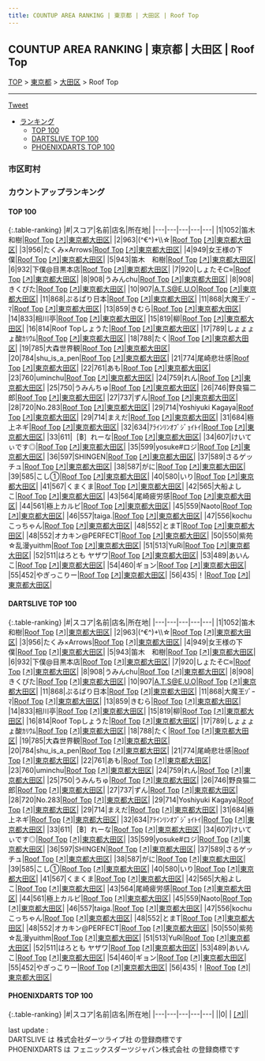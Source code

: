 ```yaml
---
title: COUNTUP AREA RANKING | 東京都 | 大田区 | Roof Top
---
```

## COUNTUP AREA RANKING | 東京都 | 大田区 | Roof Top

[TOP](/darts/rank/) > [東京都](/darts/rank/東京都/) > [大田区](/darts/rank/東京都/大田区/) > Roof Top

___

<a href="https://twitter.com/share?ref_src=twsrc%5Etfw" data-text="COUNTUP AREA RANKING | 東京都大田区Roof Top" class="twitter-share-button" data-hashtags="DARTSLIVE,PHOENIXDARTS,darts,ダーツ" data-show-count="false">Tweet</a>

* [ランキング](#カウントアップランキング)
    * [TOP 100](#top-100)
    * [DARTSLIVE TOP 100](#dartslive-top-100)
    * [PHOENIXDARTS TOP 100](#phoenixdarts-top-100)

### 市区町村

<ul>

</ul>

### カウントアップランキング

#### TOP 100



{:.table-ranking}
|#|スコア|名前|店名|所在地|
|---|---|---|---|---|
|1|1052|<span class="rank-name-dl">笛木 和樹</span>|<a href="/darts/rank/shops/cce45a2c419b55e958d385ea46352d8f.html">Roof Top</a> <a href="https://search.dartslive.com/jp/shop/cce45a2c419b55e958d385ea46352d8f">[↗]</a>|<a href="/darts/rank/東京都/大田区">東京都大田区</a>|
|2|963|<span class="rank-name-dl">(^€^)+\\\☆</span>|<a href="/darts/rank/shops/cce45a2c419b55e958d385ea46352d8f.html">Roof Top</a> <a href="https://search.dartslive.com/jp/shop/cce45a2c419b55e958d385ea46352d8f">[↗]</a>|<a href="/darts/rank/東京都/大田区">東京都大田区</a>|
|3|956|<span class="rank-name-dl">たくみ×Arrows</span>|<a href="/darts/rank/shops/cce45a2c419b55e958d385ea46352d8f.html">Roof Top</a> <a href="https://search.dartslive.com/jp/shop/cce45a2c419b55e958d385ea46352d8f">[↗]</a>|<a href="/darts/rank/東京都/大田区">東京都大田区</a>|
|4|949|<span class="rank-name-dl">女王様の下僕</span>|<a href="/darts/rank/shops/cce45a2c419b55e958d385ea46352d8f.html">Roof Top</a> <a href="https://search.dartslive.com/jp/shop/cce45a2c419b55e958d385ea46352d8f">[↗]</a>|<a href="/darts/rank/東京都/大田区">東京都大田区</a>|
|5|943|<span class="rank-name-dl">笛木　和樹</span>|<a href="/darts/rank/shops/cce45a2c419b55e958d385ea46352d8f.html">Roof Top</a> <a href="https://search.dartslive.com/jp/shop/cce45a2c419b55e958d385ea46352d8f">[↗]</a>|<a href="/darts/rank/東京都/大田区">東京都大田区</a>|
|6|932|<span class="rank-name-dl">下僕@目黒本店</span>|<a href="/darts/rank/shops/cce45a2c419b55e958d385ea46352d8f.html">Roof Top</a> <a href="https://search.dartslive.com/jp/shop/cce45a2c419b55e958d385ea46352d8f">[↗]</a>|<a href="/darts/rank/東京都/大田区">東京都大田区</a>|
|7|920|<span class="rank-name-dl">しょたそᙅ⩬</span>|<a href="/darts/rank/shops/cce45a2c419b55e958d385ea46352d8f.html">Roof Top</a> <a href="https://search.dartslive.com/jp/shop/cce45a2c419b55e958d385ea46352d8f">[↗]</a>|<a href="/darts/rank/東京都/大田区">東京都大田区</a>|
|8|908|<span class="rank-name-dl">うみんchu</span>|<a href="/darts/rank/shops/cce45a2c419b55e958d385ea46352d8f.html">Roof Top</a> <a href="https://search.dartslive.com/jp/shop/cce45a2c419b55e958d385ea46352d8f">[↗]</a>|<a href="/darts/rank/東京都/大田区">東京都大田区</a>|
|8|908|<span class="rank-name-dl">きくぴた</span>|<a href="/darts/rank/shops/cce45a2c419b55e958d385ea46352d8f.html">Roof Top</a> <a href="https://search.dartslive.com/jp/shop/cce45a2c419b55e958d385ea46352d8f">[↗]</a>|<a href="/darts/rank/東京都/大田区">東京都大田区</a>|
|10|907|<span class="rank-name-dl">A.T.S@E.U.O</span>|<a href="/darts/rank/shops/cce45a2c419b55e958d385ea46352d8f.html">Roof Top</a> <a href="https://search.dartslive.com/jp/shop/cce45a2c419b55e958d385ea46352d8f">[↗]</a>|<a href="/darts/rank/東京都/大田区">東京都大田区</a>|
|11|868|<span class="rank-name-dl">ぷるぱり日本</span>|<a href="/darts/rank/shops/cce45a2c419b55e958d385ea46352d8f.html">Roof Top</a> <a href="https://search.dartslive.com/jp/shop/cce45a2c419b55e958d385ea46352d8f">[↗]</a>|<a href="/darts/rank/東京都/大田区">東京都大田区</a>|
|11|868|<span class="rank-name-dl">大魔王ｿﾞｰﾏ</span>|<a href="/darts/rank/shops/cce45a2c419b55e958d385ea46352d8f.html">Roof Top</a> <a href="https://search.dartslive.com/jp/shop/cce45a2c419b55e958d385ea46352d8f">[↗]</a>|<a href="/darts/rank/東京都/大田区">東京都大田区</a>|
|13|859|<span class="rank-name-dl">きむら</span>|<a href="/darts/rank/shops/cce45a2c419b55e958d385ea46352d8f.html">Roof Top</a> <a href="https://search.dartslive.com/jp/shop/cce45a2c419b55e958d385ea46352d8f">[↗]</a>|<a href="/darts/rank/東京都/大田区">東京都大田区</a>|
|14|833|<span class="rank-name-dl">相川亭</span>|<a href="/darts/rank/shops/cce45a2c419b55e958d385ea46352d8f.html">Roof Top</a> <a href="https://search.dartslive.com/jp/shop/cce45a2c419b55e958d385ea46352d8f">[↗]</a>|<a href="/darts/rank/東京都/大田区">東京都大田区</a>|
|15|819|<span class="rank-name-dl">柳</span>|<a href="/darts/rank/shops/cce45a2c419b55e958d385ea46352d8f.html">Roof Top</a> <a href="https://search.dartslive.com/jp/shop/cce45a2c419b55e958d385ea46352d8f">[↗]</a>|<a href="/darts/rank/東京都/大田区">東京都大田区</a>|
|16|814|<span class="rank-name-dl">Roof Topしょうた</span>|<a href="/darts/rank/shops/cce45a2c419b55e958d385ea46352d8f.html">Roof Top</a> <a href="https://search.dartslive.com/jp/shop/cce45a2c419b55e958d385ea46352d8f">[↗]</a>|<a href="/darts/rank/東京都/大田区">東京都大田区</a>|
|17|789|<span class="rank-name-dl">しょょょょ酸ｶﾘｳﾑ</span>|<a href="/darts/rank/shops/cce45a2c419b55e958d385ea46352d8f.html">Roof Top</a> <a href="https://search.dartslive.com/jp/shop/cce45a2c419b55e958d385ea46352d8f">[↗]</a>|<a href="/darts/rank/東京都/大田区">東京都大田区</a>|
|18|788|<span class="rank-name-dl">たく</span>|<a href="/darts/rank/shops/cce45a2c419b55e958d385ea46352d8f.html">Roof Top</a> <a href="https://search.dartslive.com/jp/shop/cce45a2c419b55e958d385ea46352d8f">[↗]</a>|<a href="/darts/rank/東京都/大田区">東京都大田区</a>|
|19|785|<span class="rank-name-dl">大森世界観</span>|<a href="/darts/rank/shops/cce45a2c419b55e958d385ea46352d8f.html">Roof Top</a> <a href="https://search.dartslive.com/jp/shop/cce45a2c419b55e958d385ea46352d8f">[↗]</a>|<a href="/darts/rank/東京都/大田区">東京都大田区</a>|
|20|784|<span class="rank-name-dl">shu_is_a_pen</span>|<a href="/darts/rank/shops/cce45a2c419b55e958d385ea46352d8f.html">Roof Top</a> <a href="https://search.dartslive.com/jp/shop/cce45a2c419b55e958d385ea46352d8f">[↗]</a>|<a href="/darts/rank/東京都/大田区">東京都大田区</a>|
|21|774|<span class="rank-name-dl">尾崎悲壮感</span>|<a href="/darts/rank/shops/cce45a2c419b55e958d385ea46352d8f.html">Roof Top</a> <a href="https://search.dartslive.com/jp/shop/cce45a2c419b55e958d385ea46352d8f">[↗]</a>|<a href="/darts/rank/東京都/大田区">東京都大田区</a>|
|22|761|<span class="rank-name-dl">あも</span>|<a href="/darts/rank/shops/cce45a2c419b55e958d385ea46352d8f.html">Roof Top</a> <a href="https://search.dartslive.com/jp/shop/cce45a2c419b55e958d385ea46352d8f">[↗]</a>|<a href="/darts/rank/東京都/大田区">東京都大田区</a>|
|23|760|<span class="rank-name-dl">uminchu</span>|<a href="/darts/rank/shops/cce45a2c419b55e958d385ea46352d8f.html">Roof Top</a> <a href="https://search.dartslive.com/jp/shop/cce45a2c419b55e958d385ea46352d8f">[↗]</a>|<a href="/darts/rank/東京都/大田区">東京都大田区</a>|
|24|759|<span class="rank-name-dl">れん</span>|<a href="/darts/rank/shops/cce45a2c419b55e958d385ea46352d8f.html">Roof Top</a> <a href="https://search.dartslive.com/jp/shop/cce45a2c419b55e958d385ea46352d8f">[↗]</a>|<a href="/darts/rank/東京都/大田区">東京都大田区</a>|
|25|750|<span class="rank-name-dl">うみんちゅ</span>|<a href="/darts/rank/shops/cce45a2c419b55e958d385ea46352d8f.html">Roof Top</a> <a href="https://search.dartslive.com/jp/shop/cce45a2c419b55e958d385ea46352d8f">[↗]</a>|<a href="/darts/rank/東京都/大田区">東京都大田区</a>|
|26|746|<span class="rank-name-dl">野良猫二郎</span>|<a href="/darts/rank/shops/cce45a2c419b55e958d385ea46352d8f.html">Roof Top</a> <a href="https://search.dartslive.com/jp/shop/cce45a2c419b55e958d385ea46352d8f">[↗]</a>|<a href="/darts/rank/東京都/大田区">東京都大田区</a>|
|27|737|<span class="rank-name-dl">ずん</span>|<a href="/darts/rank/shops/cce45a2c419b55e958d385ea46352d8f.html">Roof Top</a> <a href="https://search.dartslive.com/jp/shop/cce45a2c419b55e958d385ea46352d8f">[↗]</a>|<a href="/darts/rank/東京都/大田区">東京都大田区</a>|
|28|720|<span class="rank-name-dl">No.283</span>|<a href="/darts/rank/shops/cce45a2c419b55e958d385ea46352d8f.html">Roof Top</a> <a href="https://search.dartslive.com/jp/shop/cce45a2c419b55e958d385ea46352d8f">[↗]</a>|<a href="/darts/rank/東京都/大田区">東京都大田区</a>|
|29|714|<span class="rank-name-dl">Yoshiyuki Kagaya</span>|<a href="/darts/rank/shops/cce45a2c419b55e958d385ea46352d8f.html">Roof Top</a> <a href="https://search.dartslive.com/jp/shop/cce45a2c419b55e958d385ea46352d8f">[↗]</a>|<a href="/darts/rank/東京都/大田区">東京都大田区</a>|
|29|714|<span class="rank-name-dl">まえだ</span>|<a href="/darts/rank/shops/cce45a2c419b55e958d385ea46352d8f.html">Roof Top</a> <a href="https://search.dartslive.com/jp/shop/cce45a2c419b55e958d385ea46352d8f">[↗]</a>|<a href="/darts/rank/東京都/大田区">東京都大田区</a>|
|31|684|<span class="rank-name-dl">極上ネギ</span>|<a href="/darts/rank/shops/cce45a2c419b55e958d385ea46352d8f.html">Roof Top</a> <a href="https://search.dartslive.com/jp/shop/cce45a2c419b55e958d385ea46352d8f">[↗]</a>|<a href="/darts/rank/東京都/大田区">東京都大田区</a>|
|32|634|<span class="rank-name-dl">ｱﾗｲﾝﾘﾝｵﾌﾞｼﾞｮｲﾄｲ</span>|<a href="/darts/rank/shops/cce45a2c419b55e958d385ea46352d8f.html">Roof Top</a> <a href="https://search.dartslive.com/jp/shop/cce45a2c419b55e958d385ea46352d8f">[↗]</a>|<a href="/darts/rank/東京都/大田区">東京都大田区</a>|
|33|611|<span class="rank-name-dl">［฿］れーな</span>|<a href="/darts/rank/shops/cce45a2c419b55e958d385ea46352d8f.html">Roof Top</a> <a href="https://search.dartslive.com/jp/shop/cce45a2c419b55e958d385ea46352d8f">[↗]</a>|<a href="/darts/rank/東京都/大田区">東京都大田区</a>|
|34|607|<span class="rank-name-dl">けいてぃです◎</span>|<a href="/darts/rank/shops/cce45a2c419b55e958d385ea46352d8f.html">Roof Top</a> <a href="https://search.dartslive.com/jp/shop/cce45a2c419b55e958d385ea46352d8f">[↗]</a>|<a href="/darts/rank/東京都/大田区">東京都大田区</a>|
|35|599|<span class="rank-name-dl">yosuke#ロジ</span>|<a href="/darts/rank/shops/cce45a2c419b55e958d385ea46352d8f.html">Roof Top</a> <a href="https://search.dartslive.com/jp/shop/cce45a2c419b55e958d385ea46352d8f">[↗]</a>|<a href="/darts/rank/東京都/大田区">東京都大田区</a>|
|36|597|<span class="rank-name-dl">SHINGEN</span>|<a href="/darts/rank/shops/cce45a2c419b55e958d385ea46352d8f.html">Roof Top</a> <a href="https://search.dartslive.com/jp/shop/cce45a2c419b55e958d385ea46352d8f">[↗]</a>|<a href="/darts/rank/東京都/大田区">東京都大田区</a>|
|37|589|<span class="rank-name-dl">さるゲッチュ</span>|<a href="/darts/rank/shops/cce45a2c419b55e958d385ea46352d8f.html">Roof Top</a> <a href="https://search.dartslive.com/jp/shop/cce45a2c419b55e958d385ea46352d8f">[↗]</a>|<a href="/darts/rank/東京都/大田区">東京都大田区</a>|
|38|587|<span class="rank-name-dl">がに</span>|<a href="/darts/rank/shops/cce45a2c419b55e958d385ea46352d8f.html">Roof Top</a> <a href="https://search.dartslive.com/jp/shop/cce45a2c419b55e958d385ea46352d8f">[↗]</a>|<a href="/darts/rank/東京都/大田区">東京都大田区</a>|
|39|585|<span class="rank-name-dl">こし①</span>|<a href="/darts/rank/shops/cce45a2c419b55e958d385ea46352d8f.html">Roof Top</a> <a href="https://search.dartslive.com/jp/shop/cce45a2c419b55e958d385ea46352d8f">[↗]</a>|<a href="/darts/rank/東京都/大田区">東京都大田区</a>|
|40|580|<span class="rank-name-dl">いり</span>|<a href="/darts/rank/shops/cce45a2c419b55e958d385ea46352d8f.html">Roof Top</a> <a href="https://search.dartslive.com/jp/shop/cce45a2c419b55e958d385ea46352d8f">[↗]</a>|<a href="/darts/rank/東京都/大田区">東京都大田区</a>|
|41|567|<span class="rank-name-dl">くまくま</span>|<a href="/darts/rank/shops/cce45a2c419b55e958d385ea46352d8f.html">Roof Top</a> <a href="https://search.dartslive.com/jp/shop/cce45a2c419b55e958d385ea46352d8f">[↗]</a>|<a href="/darts/rank/東京都/大田区">東京都大田区</a>|
|42|565|<span class="rank-name-dl">大船よしこ</span>|<a href="/darts/rank/shops/cce45a2c419b55e958d385ea46352d8f.html">Roof Top</a> <a href="https://search.dartslive.com/jp/shop/cce45a2c419b55e958d385ea46352d8f">[↗]</a>|<a href="/darts/rank/東京都/大田区">東京都大田区</a>|
|43|564|<span class="rank-name-dl">尾崎疲労感</span>|<a href="/darts/rank/shops/cce45a2c419b55e958d385ea46352d8f.html">Roof Top</a> <a href="https://search.dartslive.com/jp/shop/cce45a2c419b55e958d385ea46352d8f">[↗]</a>|<a href="/darts/rank/東京都/大田区">東京都大田区</a>|
|44|561|<span class="rank-name-dl">極上カルビ</span>|<a href="/darts/rank/shops/cce45a2c419b55e958d385ea46352d8f.html">Roof Top</a> <a href="https://search.dartslive.com/jp/shop/cce45a2c419b55e958d385ea46352d8f">[↗]</a>|<a href="/darts/rank/東京都/大田区">東京都大田区</a>|
|45|559|<span class="rank-name-dl">Naoto</span>|<a href="/darts/rank/shops/cce45a2c419b55e958d385ea46352d8f.html">Roof Top</a> <a href="https://search.dartslive.com/jp/shop/cce45a2c419b55e958d385ea46352d8f">[↗]</a>|<a href="/darts/rank/東京都/大田区">東京都大田区</a>|
|46|557|<span class="rank-name-dl">taiga.</span>|<a href="/darts/rank/shops/cce45a2c419b55e958d385ea46352d8f.html">Roof Top</a> <a href="https://search.dartslive.com/jp/shop/cce45a2c419b55e958d385ea46352d8f">[↗]</a>|<a href="/darts/rank/東京都/大田区">東京都大田区</a>|
|47|556|<span class="rank-name-dl">kochuこっちゃん</span>|<a href="/darts/rank/shops/cce45a2c419b55e958d385ea46352d8f.html">Roof Top</a> <a href="https://search.dartslive.com/jp/shop/cce45a2c419b55e958d385ea46352d8f">[↗]</a>|<a href="/darts/rank/東京都/大田区">東京都大田区</a>|
|48|552|<span class="rank-name-dl">とまT</span>|<a href="/darts/rank/shops/cce45a2c419b55e958d385ea46352d8f.html">Roof Top</a> <a href="https://search.dartslive.com/jp/shop/cce45a2c419b55e958d385ea46352d8f">[↗]</a>|<a href="/darts/rank/東京都/大田区">東京都大田区</a>|
|48|552|<span class="rank-name-dl">オカキン@PERFECT</span>|<a href="/darts/rank/shops/cce45a2c419b55e958d385ea46352d8f.html">Roof Top</a> <a href="https://search.dartslive.com/jp/shop/cce45a2c419b55e958d385ea46352d8f">[↗]</a>|<a href="/darts/rank/東京都/大田区">東京都大田区</a>|
|50|550|<span class="rank-name-dl">紫苑☆乱漫yuithm</span>|<a href="/darts/rank/shops/cce45a2c419b55e958d385ea46352d8f.html">Roof Top</a> <a href="https://search.dartslive.com/jp/shop/cce45a2c419b55e958d385ea46352d8f">[↗]</a>|<a href="/darts/rank/東京都/大田区">東京都大田区</a>|
|51|513|<span class="rank-name-dl">YuRi</span>|<a href="/darts/rank/shops/cce45a2c419b55e958d385ea46352d8f.html">Roof Top</a> <a href="https://search.dartslive.com/jp/shop/cce45a2c419b55e958d385ea46352d8f">[↗]</a>|<a href="/darts/rank/東京都/大田区">東京都大田区</a>|
|52|511|<span class="rank-name-dl">はろとも ヤザワ</span>|<a href="/darts/rank/shops/cce45a2c419b55e958d385ea46352d8f.html">Roof Top</a> <a href="https://search.dartslive.com/jp/shop/cce45a2c419b55e958d385ea46352d8f">[↗]</a>|<a href="/darts/rank/東京都/大田区">東京都大田区</a>|
|53|489|<span class="rank-name-dl">あいんこ</span>|<a href="/darts/rank/shops/cce45a2c419b55e958d385ea46352d8f.html">Roof Top</a> <a href="https://search.dartslive.com/jp/shop/cce45a2c419b55e958d385ea46352d8f">[↗]</a>|<a href="/darts/rank/東京都/大田区">東京都大田区</a>|
|54|460|<span class="rank-name-dl">ギョン</span>|<a href="/darts/rank/shops/cce45a2c419b55e958d385ea46352d8f.html">Roof Top</a> <a href="https://search.dartslive.com/jp/shop/cce45a2c419b55e958d385ea46352d8f">[↗]</a>|<a href="/darts/rank/東京都/大田区">東京都大田区</a>|
|55|452|<span class="rank-name-dl">やぎっこりー</span>|<a href="/darts/rank/shops/cce45a2c419b55e958d385ea46352d8f.html">Roof Top</a> <a href="https://search.dartslive.com/jp/shop/cce45a2c419b55e958d385ea46352d8f">[↗]</a>|<a href="/darts/rank/東京都/大田区">東京都大田区</a>|
|56|435|<span class="rank-name-dl">！</span>|<a href="/darts/rank/shops/cce45a2c419b55e958d385ea46352d8f.html">Roof Top</a> <a href="https://search.dartslive.com/jp/shop/cce45a2c419b55e958d385ea46352d8f">[↗]</a>|<a href="/darts/rank/東京都/大田区">東京都大田区</a>|


#### DARTSLIVE TOP 100



{:.table-ranking}
|#|スコア|名前|店名|所在地|
|---|---|---|---|---|
|1|1052|<span class="rank-name-dl">笛木 和樹</span>|<a href="/darts/rank/shops/cce45a2c419b55e958d385ea46352d8f.html">Roof Top</a> <a href="https://search.dartslive.com/jp/shop/cce45a2c419b55e958d385ea46352d8f">[↗]</a>|<a href="/darts/rank/東京都/大田区">東京都大田区</a>|
|2|963|<span class="rank-name-dl">(^€^)+\\\☆</span>|<a href="/darts/rank/shops/cce45a2c419b55e958d385ea46352d8f.html">Roof Top</a> <a href="https://search.dartslive.com/jp/shop/cce45a2c419b55e958d385ea46352d8f">[↗]</a>|<a href="/darts/rank/東京都/大田区">東京都大田区</a>|
|3|956|<span class="rank-name-dl">たくみ×Arrows</span>|<a href="/darts/rank/shops/cce45a2c419b55e958d385ea46352d8f.html">Roof Top</a> <a href="https://search.dartslive.com/jp/shop/cce45a2c419b55e958d385ea46352d8f">[↗]</a>|<a href="/darts/rank/東京都/大田区">東京都大田区</a>|
|4|949|<span class="rank-name-dl">女王様の下僕</span>|<a href="/darts/rank/shops/cce45a2c419b55e958d385ea46352d8f.html">Roof Top</a> <a href="https://search.dartslive.com/jp/shop/cce45a2c419b55e958d385ea46352d8f">[↗]</a>|<a href="/darts/rank/東京都/大田区">東京都大田区</a>|
|5|943|<span class="rank-name-dl">笛木　和樹</span>|<a href="/darts/rank/shops/cce45a2c419b55e958d385ea46352d8f.html">Roof Top</a> <a href="https://search.dartslive.com/jp/shop/cce45a2c419b55e958d385ea46352d8f">[↗]</a>|<a href="/darts/rank/東京都/大田区">東京都大田区</a>|
|6|932|<span class="rank-name-dl">下僕@目黒本店</span>|<a href="/darts/rank/shops/cce45a2c419b55e958d385ea46352d8f.html">Roof Top</a> <a href="https://search.dartslive.com/jp/shop/cce45a2c419b55e958d385ea46352d8f">[↗]</a>|<a href="/darts/rank/東京都/大田区">東京都大田区</a>|
|7|920|<span class="rank-name-dl">しょたそᙅ⩬</span>|<a href="/darts/rank/shops/cce45a2c419b55e958d385ea46352d8f.html">Roof Top</a> <a href="https://search.dartslive.com/jp/shop/cce45a2c419b55e958d385ea46352d8f">[↗]</a>|<a href="/darts/rank/東京都/大田区">東京都大田区</a>|
|8|908|<span class="rank-name-dl">うみんchu</span>|<a href="/darts/rank/shops/cce45a2c419b55e958d385ea46352d8f.html">Roof Top</a> <a href="https://search.dartslive.com/jp/shop/cce45a2c419b55e958d385ea46352d8f">[↗]</a>|<a href="/darts/rank/東京都/大田区">東京都大田区</a>|
|8|908|<span class="rank-name-dl">きくぴた</span>|<a href="/darts/rank/shops/cce45a2c419b55e958d385ea46352d8f.html">Roof Top</a> <a href="https://search.dartslive.com/jp/shop/cce45a2c419b55e958d385ea46352d8f">[↗]</a>|<a href="/darts/rank/東京都/大田区">東京都大田区</a>|
|10|907|<span class="rank-name-dl">A.T.S@E.U.O</span>|<a href="/darts/rank/shops/cce45a2c419b55e958d385ea46352d8f.html">Roof Top</a> <a href="https://search.dartslive.com/jp/shop/cce45a2c419b55e958d385ea46352d8f">[↗]</a>|<a href="/darts/rank/東京都/大田区">東京都大田区</a>|
|11|868|<span class="rank-name-dl">ぷるぱり日本</span>|<a href="/darts/rank/shops/cce45a2c419b55e958d385ea46352d8f.html">Roof Top</a> <a href="https://search.dartslive.com/jp/shop/cce45a2c419b55e958d385ea46352d8f">[↗]</a>|<a href="/darts/rank/東京都/大田区">東京都大田区</a>|
|11|868|<span class="rank-name-dl">大魔王ｿﾞｰﾏ</span>|<a href="/darts/rank/shops/cce45a2c419b55e958d385ea46352d8f.html">Roof Top</a> <a href="https://search.dartslive.com/jp/shop/cce45a2c419b55e958d385ea46352d8f">[↗]</a>|<a href="/darts/rank/東京都/大田区">東京都大田区</a>|
|13|859|<span class="rank-name-dl">きむら</span>|<a href="/darts/rank/shops/cce45a2c419b55e958d385ea46352d8f.html">Roof Top</a> <a href="https://search.dartslive.com/jp/shop/cce45a2c419b55e958d385ea46352d8f">[↗]</a>|<a href="/darts/rank/東京都/大田区">東京都大田区</a>|
|14|833|<span class="rank-name-dl">相川亭</span>|<a href="/darts/rank/shops/cce45a2c419b55e958d385ea46352d8f.html">Roof Top</a> <a href="https://search.dartslive.com/jp/shop/cce45a2c419b55e958d385ea46352d8f">[↗]</a>|<a href="/darts/rank/東京都/大田区">東京都大田区</a>|
|15|819|<span class="rank-name-dl">柳</span>|<a href="/darts/rank/shops/cce45a2c419b55e958d385ea46352d8f.html">Roof Top</a> <a href="https://search.dartslive.com/jp/shop/cce45a2c419b55e958d385ea46352d8f">[↗]</a>|<a href="/darts/rank/東京都/大田区">東京都大田区</a>|
|16|814|<span class="rank-name-dl">Roof Topしょうた</span>|<a href="/darts/rank/shops/cce45a2c419b55e958d385ea46352d8f.html">Roof Top</a> <a href="https://search.dartslive.com/jp/shop/cce45a2c419b55e958d385ea46352d8f">[↗]</a>|<a href="/darts/rank/東京都/大田区">東京都大田区</a>|
|17|789|<span class="rank-name-dl">しょょょょ酸ｶﾘｳﾑ</span>|<a href="/darts/rank/shops/cce45a2c419b55e958d385ea46352d8f.html">Roof Top</a> <a href="https://search.dartslive.com/jp/shop/cce45a2c419b55e958d385ea46352d8f">[↗]</a>|<a href="/darts/rank/東京都/大田区">東京都大田区</a>|
|18|788|<span class="rank-name-dl">たく</span>|<a href="/darts/rank/shops/cce45a2c419b55e958d385ea46352d8f.html">Roof Top</a> <a href="https://search.dartslive.com/jp/shop/cce45a2c419b55e958d385ea46352d8f">[↗]</a>|<a href="/darts/rank/東京都/大田区">東京都大田区</a>|
|19|785|<span class="rank-name-dl">大森世界観</span>|<a href="/darts/rank/shops/cce45a2c419b55e958d385ea46352d8f.html">Roof Top</a> <a href="https://search.dartslive.com/jp/shop/cce45a2c419b55e958d385ea46352d8f">[↗]</a>|<a href="/darts/rank/東京都/大田区">東京都大田区</a>|
|20|784|<span class="rank-name-dl">shu_is_a_pen</span>|<a href="/darts/rank/shops/cce45a2c419b55e958d385ea46352d8f.html">Roof Top</a> <a href="https://search.dartslive.com/jp/shop/cce45a2c419b55e958d385ea46352d8f">[↗]</a>|<a href="/darts/rank/東京都/大田区">東京都大田区</a>|
|21|774|<span class="rank-name-dl">尾崎悲壮感</span>|<a href="/darts/rank/shops/cce45a2c419b55e958d385ea46352d8f.html">Roof Top</a> <a href="https://search.dartslive.com/jp/shop/cce45a2c419b55e958d385ea46352d8f">[↗]</a>|<a href="/darts/rank/東京都/大田区">東京都大田区</a>|
|22|761|<span class="rank-name-dl">あも</span>|<a href="/darts/rank/shops/cce45a2c419b55e958d385ea46352d8f.html">Roof Top</a> <a href="https://search.dartslive.com/jp/shop/cce45a2c419b55e958d385ea46352d8f">[↗]</a>|<a href="/darts/rank/東京都/大田区">東京都大田区</a>|
|23|760|<span class="rank-name-dl">uminchu</span>|<a href="/darts/rank/shops/cce45a2c419b55e958d385ea46352d8f.html">Roof Top</a> <a href="https://search.dartslive.com/jp/shop/cce45a2c419b55e958d385ea46352d8f">[↗]</a>|<a href="/darts/rank/東京都/大田区">東京都大田区</a>|
|24|759|<span class="rank-name-dl">れん</span>|<a href="/darts/rank/shops/cce45a2c419b55e958d385ea46352d8f.html">Roof Top</a> <a href="https://search.dartslive.com/jp/shop/cce45a2c419b55e958d385ea46352d8f">[↗]</a>|<a href="/darts/rank/東京都/大田区">東京都大田区</a>|
|25|750|<span class="rank-name-dl">うみんちゅ</span>|<a href="/darts/rank/shops/cce45a2c419b55e958d385ea46352d8f.html">Roof Top</a> <a href="https://search.dartslive.com/jp/shop/cce45a2c419b55e958d385ea46352d8f">[↗]</a>|<a href="/darts/rank/東京都/大田区">東京都大田区</a>|
|26|746|<span class="rank-name-dl">野良猫二郎</span>|<a href="/darts/rank/shops/cce45a2c419b55e958d385ea46352d8f.html">Roof Top</a> <a href="https://search.dartslive.com/jp/shop/cce45a2c419b55e958d385ea46352d8f">[↗]</a>|<a href="/darts/rank/東京都/大田区">東京都大田区</a>|
|27|737|<span class="rank-name-dl">ずん</span>|<a href="/darts/rank/shops/cce45a2c419b55e958d385ea46352d8f.html">Roof Top</a> <a href="https://search.dartslive.com/jp/shop/cce45a2c419b55e958d385ea46352d8f">[↗]</a>|<a href="/darts/rank/東京都/大田区">東京都大田区</a>|
|28|720|<span class="rank-name-dl">No.283</span>|<a href="/darts/rank/shops/cce45a2c419b55e958d385ea46352d8f.html">Roof Top</a> <a href="https://search.dartslive.com/jp/shop/cce45a2c419b55e958d385ea46352d8f">[↗]</a>|<a href="/darts/rank/東京都/大田区">東京都大田区</a>|
|29|714|<span class="rank-name-dl">Yoshiyuki Kagaya</span>|<a href="/darts/rank/shops/cce45a2c419b55e958d385ea46352d8f.html">Roof Top</a> <a href="https://search.dartslive.com/jp/shop/cce45a2c419b55e958d385ea46352d8f">[↗]</a>|<a href="/darts/rank/東京都/大田区">東京都大田区</a>|
|29|714|<span class="rank-name-dl">まえだ</span>|<a href="/darts/rank/shops/cce45a2c419b55e958d385ea46352d8f.html">Roof Top</a> <a href="https://search.dartslive.com/jp/shop/cce45a2c419b55e958d385ea46352d8f">[↗]</a>|<a href="/darts/rank/東京都/大田区">東京都大田区</a>|
|31|684|<span class="rank-name-dl">極上ネギ</span>|<a href="/darts/rank/shops/cce45a2c419b55e958d385ea46352d8f.html">Roof Top</a> <a href="https://search.dartslive.com/jp/shop/cce45a2c419b55e958d385ea46352d8f">[↗]</a>|<a href="/darts/rank/東京都/大田区">東京都大田区</a>|
|32|634|<span class="rank-name-dl">ｱﾗｲﾝﾘﾝｵﾌﾞｼﾞｮｲﾄｲ</span>|<a href="/darts/rank/shops/cce45a2c419b55e958d385ea46352d8f.html">Roof Top</a> <a href="https://search.dartslive.com/jp/shop/cce45a2c419b55e958d385ea46352d8f">[↗]</a>|<a href="/darts/rank/東京都/大田区">東京都大田区</a>|
|33|611|<span class="rank-name-dl">［฿］れーな</span>|<a href="/darts/rank/shops/cce45a2c419b55e958d385ea46352d8f.html">Roof Top</a> <a href="https://search.dartslive.com/jp/shop/cce45a2c419b55e958d385ea46352d8f">[↗]</a>|<a href="/darts/rank/東京都/大田区">東京都大田区</a>|
|34|607|<span class="rank-name-dl">けいてぃです◎</span>|<a href="/darts/rank/shops/cce45a2c419b55e958d385ea46352d8f.html">Roof Top</a> <a href="https://search.dartslive.com/jp/shop/cce45a2c419b55e958d385ea46352d8f">[↗]</a>|<a href="/darts/rank/東京都/大田区">東京都大田区</a>|
|35|599|<span class="rank-name-dl">yosuke#ロジ</span>|<a href="/darts/rank/shops/cce45a2c419b55e958d385ea46352d8f.html">Roof Top</a> <a href="https://search.dartslive.com/jp/shop/cce45a2c419b55e958d385ea46352d8f">[↗]</a>|<a href="/darts/rank/東京都/大田区">東京都大田区</a>|
|36|597|<span class="rank-name-dl">SHINGEN</span>|<a href="/darts/rank/shops/cce45a2c419b55e958d385ea46352d8f.html">Roof Top</a> <a href="https://search.dartslive.com/jp/shop/cce45a2c419b55e958d385ea46352d8f">[↗]</a>|<a href="/darts/rank/東京都/大田区">東京都大田区</a>|
|37|589|<span class="rank-name-dl">さるゲッチュ</span>|<a href="/darts/rank/shops/cce45a2c419b55e958d385ea46352d8f.html">Roof Top</a> <a href="https://search.dartslive.com/jp/shop/cce45a2c419b55e958d385ea46352d8f">[↗]</a>|<a href="/darts/rank/東京都/大田区">東京都大田区</a>|
|38|587|<span class="rank-name-dl">がに</span>|<a href="/darts/rank/shops/cce45a2c419b55e958d385ea46352d8f.html">Roof Top</a> <a href="https://search.dartslive.com/jp/shop/cce45a2c419b55e958d385ea46352d8f">[↗]</a>|<a href="/darts/rank/東京都/大田区">東京都大田区</a>|
|39|585|<span class="rank-name-dl">こし①</span>|<a href="/darts/rank/shops/cce45a2c419b55e958d385ea46352d8f.html">Roof Top</a> <a href="https://search.dartslive.com/jp/shop/cce45a2c419b55e958d385ea46352d8f">[↗]</a>|<a href="/darts/rank/東京都/大田区">東京都大田区</a>|
|40|580|<span class="rank-name-dl">いり</span>|<a href="/darts/rank/shops/cce45a2c419b55e958d385ea46352d8f.html">Roof Top</a> <a href="https://search.dartslive.com/jp/shop/cce45a2c419b55e958d385ea46352d8f">[↗]</a>|<a href="/darts/rank/東京都/大田区">東京都大田区</a>|
|41|567|<span class="rank-name-dl">くまくま</span>|<a href="/darts/rank/shops/cce45a2c419b55e958d385ea46352d8f.html">Roof Top</a> <a href="https://search.dartslive.com/jp/shop/cce45a2c419b55e958d385ea46352d8f">[↗]</a>|<a href="/darts/rank/東京都/大田区">東京都大田区</a>|
|42|565|<span class="rank-name-dl">大船よしこ</span>|<a href="/darts/rank/shops/cce45a2c419b55e958d385ea46352d8f.html">Roof Top</a> <a href="https://search.dartslive.com/jp/shop/cce45a2c419b55e958d385ea46352d8f">[↗]</a>|<a href="/darts/rank/東京都/大田区">東京都大田区</a>|
|43|564|<span class="rank-name-dl">尾崎疲労感</span>|<a href="/darts/rank/shops/cce45a2c419b55e958d385ea46352d8f.html">Roof Top</a> <a href="https://search.dartslive.com/jp/shop/cce45a2c419b55e958d385ea46352d8f">[↗]</a>|<a href="/darts/rank/東京都/大田区">東京都大田区</a>|
|44|561|<span class="rank-name-dl">極上カルビ</span>|<a href="/darts/rank/shops/cce45a2c419b55e958d385ea46352d8f.html">Roof Top</a> <a href="https://search.dartslive.com/jp/shop/cce45a2c419b55e958d385ea46352d8f">[↗]</a>|<a href="/darts/rank/東京都/大田区">東京都大田区</a>|
|45|559|<span class="rank-name-dl">Naoto</span>|<a href="/darts/rank/shops/cce45a2c419b55e958d385ea46352d8f.html">Roof Top</a> <a href="https://search.dartslive.com/jp/shop/cce45a2c419b55e958d385ea46352d8f">[↗]</a>|<a href="/darts/rank/東京都/大田区">東京都大田区</a>|
|46|557|<span class="rank-name-dl">taiga.</span>|<a href="/darts/rank/shops/cce45a2c419b55e958d385ea46352d8f.html">Roof Top</a> <a href="https://search.dartslive.com/jp/shop/cce45a2c419b55e958d385ea46352d8f">[↗]</a>|<a href="/darts/rank/東京都/大田区">東京都大田区</a>|
|47|556|<span class="rank-name-dl">kochuこっちゃん</span>|<a href="/darts/rank/shops/cce45a2c419b55e958d385ea46352d8f.html">Roof Top</a> <a href="https://search.dartslive.com/jp/shop/cce45a2c419b55e958d385ea46352d8f">[↗]</a>|<a href="/darts/rank/東京都/大田区">東京都大田区</a>|
|48|552|<span class="rank-name-dl">とまT</span>|<a href="/darts/rank/shops/cce45a2c419b55e958d385ea46352d8f.html">Roof Top</a> <a href="https://search.dartslive.com/jp/shop/cce45a2c419b55e958d385ea46352d8f">[↗]</a>|<a href="/darts/rank/東京都/大田区">東京都大田区</a>|
|48|552|<span class="rank-name-dl">オカキン@PERFECT</span>|<a href="/darts/rank/shops/cce45a2c419b55e958d385ea46352d8f.html">Roof Top</a> <a href="https://search.dartslive.com/jp/shop/cce45a2c419b55e958d385ea46352d8f">[↗]</a>|<a href="/darts/rank/東京都/大田区">東京都大田区</a>|
|50|550|<span class="rank-name-dl">紫苑☆乱漫yuithm</span>|<a href="/darts/rank/shops/cce45a2c419b55e958d385ea46352d8f.html">Roof Top</a> <a href="https://search.dartslive.com/jp/shop/cce45a2c419b55e958d385ea46352d8f">[↗]</a>|<a href="/darts/rank/東京都/大田区">東京都大田区</a>|
|51|513|<span class="rank-name-dl">YuRi</span>|<a href="/darts/rank/shops/cce45a2c419b55e958d385ea46352d8f.html">Roof Top</a> <a href="https://search.dartslive.com/jp/shop/cce45a2c419b55e958d385ea46352d8f">[↗]</a>|<a href="/darts/rank/東京都/大田区">東京都大田区</a>|
|52|511|<span class="rank-name-dl">はろとも ヤザワ</span>|<a href="/darts/rank/shops/cce45a2c419b55e958d385ea46352d8f.html">Roof Top</a> <a href="https://search.dartslive.com/jp/shop/cce45a2c419b55e958d385ea46352d8f">[↗]</a>|<a href="/darts/rank/東京都/大田区">東京都大田区</a>|
|53|489|<span class="rank-name-dl">あいんこ</span>|<a href="/darts/rank/shops/cce45a2c419b55e958d385ea46352d8f.html">Roof Top</a> <a href="https://search.dartslive.com/jp/shop/cce45a2c419b55e958d385ea46352d8f">[↗]</a>|<a href="/darts/rank/東京都/大田区">東京都大田区</a>|
|54|460|<span class="rank-name-dl">ギョン</span>|<a href="/darts/rank/shops/cce45a2c419b55e958d385ea46352d8f.html">Roof Top</a> <a href="https://search.dartslive.com/jp/shop/cce45a2c419b55e958d385ea46352d8f">[↗]</a>|<a href="/darts/rank/東京都/大田区">東京都大田区</a>|
|55|452|<span class="rank-name-dl">やぎっこりー</span>|<a href="/darts/rank/shops/cce45a2c419b55e958d385ea46352d8f.html">Roof Top</a> <a href="https://search.dartslive.com/jp/shop/cce45a2c419b55e958d385ea46352d8f">[↗]</a>|<a href="/darts/rank/東京都/大田区">東京都大田区</a>|
|56|435|<span class="rank-name-dl">！</span>|<a href="/darts/rank/shops/cce45a2c419b55e958d385ea46352d8f.html">Roof Top</a> <a href="https://search.dartslive.com/jp/shop/cce45a2c419b55e958d385ea46352d8f">[↗]</a>|<a href="/darts/rank/東京都/大田区">東京都大田区</a>|


#### PHOENIXDARTS TOP 100



{:.table-ranking}
|#|スコア|名前|店名|所在地|
|---|---|---|---|---|
||0|<span class="rank-name-dl"> </span>|<a href="/darts/rank/shops/.html"></a> <a href="">[↗]</a>|<a href="/darts/rank//"></a>|


<div class="footer border-top border-gray-light mt-5 pt-3 text-right text-gray">
    last update : <span style="font-weight: italic" id="foot_last_modified"></span><br />
    DARTSLIVE は 株式会社ダーツライブ社 の登録商標です<br />
    PHOENIXDARTS は フェニックスダーツジャパン株式会社 の登録商標です<br />
</div>

<script src="https://cdnjs.cloudflare.com/ajax/libs/jquery.tablesorter/2.31.3/js/jquery.tablesorter.min.js" integrity="sha512-qzgd5cYSZcosqpzpn7zF2ZId8f/8CHmFKZ8j7mU4OUXTNRd5g+ZHBPsgKEwoqxCtdQvExE5LprwwPAgoicguNg==" crossorigin="anonymous" referrerpolicy="no-referrer"></script>
<link rel="stylesheet" href="https://cdnjs.cloudflare.com/ajax/libs/jquery.tablesorter/2.31.3/css/theme.default.min.css" integrity="sha512-wghhOJkjQX0Lh3NSWvNKeZ0ZpNn+SPVXX1Qyc9OCaogADktxrBiBdKGDoqVUOyhStvMBmJQ8ZdMHiR3wuEq8+w==" crossorigin="anonymous" referrerpolicy="no-referrer" />
<script>
$(function() {
    $(".table-ranking").tablesorter({sortList:[[0, 0]]});
    $("#foot_last_modified").text(formatDate(new Date(document.lastModified), 'yyyy-MM-dd HH:mm:ss'));
});
</script>

<script async src="https://platform.twitter.com/widgets.js" charset="utf-8"></script>